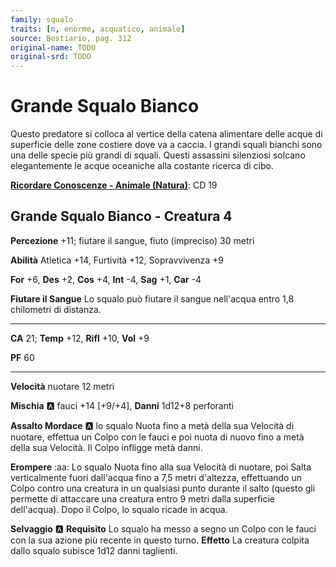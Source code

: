 ```yaml
---
family: squalo
traits: [n, enorme, acquatico, animale]
source: Bestiario, pag. 312
original-name: TODO
original-srd: TODO
---
```


# Grande Squalo Bianco

Questo predatore si colloca al vertice della catena alimentare delle acque di superficie delle zone costiere dove va a caccia. I grandi squali bianchi sono una delle specie più grandi di squali. Questi assassini silenziosi solcano elegantemente le acque oceaniche alla costante ricerca di cibo.

**[Ricordare Conoscenze - Animale (Natura)](/azioni/ricordare-conoscenze)**: CD 19

## Grande Squalo Bianco - Creatura 4

**Percezione** +11; fiutare il sangue, fiuto (impreciso) 30 metri

**Abilità** Atletica +14, Furtività +12, Sopravvivenza +9

**For** +6, **Des** +2, **Cos** +4, **Int** -4, **Sag** +1, **Car** -4

**Fiutare il Sangue** Lo squalo può fiutare il sangue nell'acqua entro 1,8 chilometri di distanza.

***

**CA** 21; **Temp** +12, **Rifl** +10, **Vol** +9

**PF** 60

***

**Velocità** nuotare 12 metri

**Mischia** :a: fauci +14 \[+9/+4], **Danni** 1d12+8 perforanti

**Assalto Mordace** :a: lo squalo Nuota fino a metà della sua Velocità di nuotare, effettua un Colpo con le fauci e poi nuota di nuovo fino a metà della sua Velocità. Il Colpo infligge metà danni.

**Erompere** :aa: Lo squalo Nuota fino alla sua Velocità di nuotare, poi Salta verticalmente fuori dall'acqua fino a 7,5 metri d'altezza, effettuando un Colpo contro una creatura in un qualsiasi punto durante il salto (questo gli permette di attaccare una creatura entro 9 metri dalla superficie dell'acqua). Dopo il Colpo, lo squalo ricade in acqua.

**Selvaggio** :a: **Requisito** Lo squalo ha messo a segno un Colpo con le fauci con la sua azione più recente in questo turno. **Effetto** La creatura colpita dallo squalo subisce 1d12 danni taglienti.
